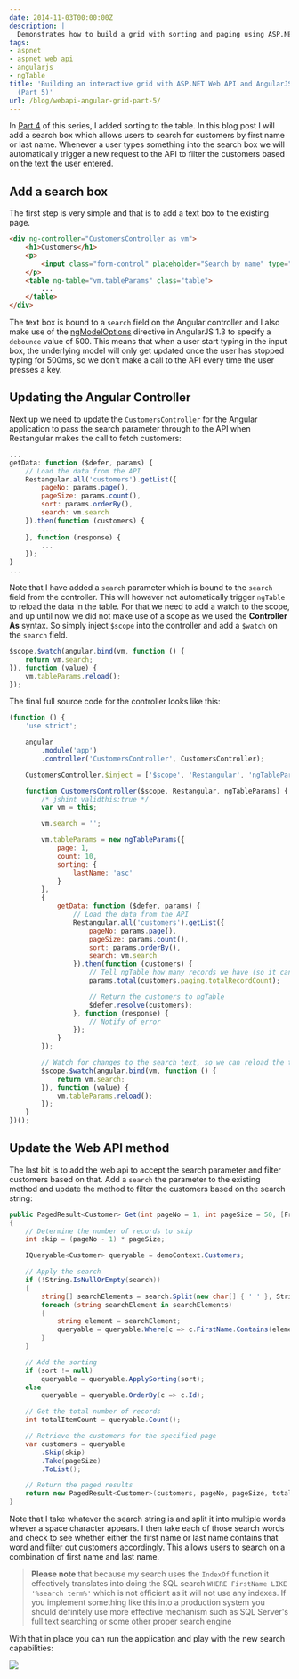 ```yaml
---
date: 2014-11-03T00:00:00Z
description: |
  Demonstrates how to build a grid with sorting and paging using ASP.NET Web API, AngularJS, Restangular and ng-Table. This is Part 5 which adds searching.
tags:
- aspnet
- aspnet web api
- angularjs
- ngTable
title: 'Building an interactive grid with ASP.NET Web API and AngularJS: Add searching
  (Part 5)'
url: /blog/webapi-angular-grid-part-5/
---
```


In [Part 4](http://www.jerriepelser.com/blog/webapi-angular-grid-part-4) of this series, I added sorting to the table. In this blog post I will add a search box which allows users to search for customers by first name or last name. Whenever a user types something into the search box we will automatically trigger a new request to the API to filter the customers based on the text the user entered. 

## Add a search box

The first step is very simple and that is to add a text box to the existing page.

```html
<div ng-controller="CustomersController as vm">
    <h1>Customers</h1>
    <p>
        <input class="form-control" placeholder="Search by name" type="text" ng-model="vm.search" ng-model-options="{ debounce: 500 }" />
    </p>
    <table ng-table="vm.tableParams" class="table">
        ...
    </table>
</div>
```

The text box is bound to a `search` field on the Angular controller and I also make use of the [ngModelOptions](https://docs.angularjs.org/api/ng/directive/ngModelOptions) directive in AngularJS 1.3 to specify a `debounce` 
value of 500. This means that when a user start typing in the input box, the underlying model will only get updated once the user has stopped typing for 500ms, so we don't make a call to the API every time the user presses a key.

## Updating the Angular Controller
Next up we need to update the `CustomersController` for the Angular application to pass the search parameter through to the API when Restangular makes the call to fetch customers:

```javascript
...
getData: function ($defer, params) {
    // Load the data from the API
    Restangular.all('customers').getList({
        pageNo: params.page(),
        pageSize: params.count(),
        sort: params.orderBy(),
        search: vm.search
    }).then(function (customers) {
        ...
    }, function (response) {
        ...
    });
}
...
```

Note that I have added a `search` parameter which is bound to the `search` field from the controller. This will however not automatically trigger `ngTable` to reload the data in the table. For that we need to add a watch to the scope, and up until now we did not make use of a scope as we used the **Controller As** syntax. So simply inject `$scope` into the controller and add a `$watch` on the `search` field.

```javascript
$scope.$watch(angular.bind(vm, function () {
    return vm.search;
}), function (value) {
    vm.tableParams.reload();
});
```  

The final full source code for the controller looks like this:

```javascript
(function () {
    'use strict';

    angular
        .module('app')
        .controller('CustomersController', CustomersController);

    CustomersController.$inject = ['$scope', 'Restangular', 'ngTableParams'];

    function CustomersController($scope, Restangular, ngTableParams) {
        /* jshint validthis:true */
        var vm = this;

        vm.search = '';

        vm.tableParams = new ngTableParams({
            page: 1,
            count: 10,
            sorting: {
                lastName: 'asc'
            }
        },
        {
            getData: function ($defer, params) {
                // Load the data from the API
                Restangular.all('customers').getList({
                    pageNo: params.page(),
                    pageSize: params.count(),
                    sort: params.orderBy(),
                    search: vm.search
                }).then(function (customers) {
                    // Tell ngTable how many records we have (so it can set up paging)
                    params.total(customers.paging.totalRecordCount);

                    // Return the customers to ngTable
                    $defer.resolve(customers);
                }, function (response) {
                    // Notify of error
                });
            }
        });

        // Watch for changes to the search text, so we can reload the table
        $scope.$watch(angular.bind(vm, function () {
            return vm.search;
        }), function (value) {
            vm.tableParams.reload();
        });
    }
})();
```

## Update the Web API method
The last bit is to add the web api to accept the search parameter and filter customers based on that. Add a `search` the parameter to the existing method and update the method to filter the customers based on the search string:

```csharp
public PagedResult<Customer> Get(int pageNo = 1, int pageSize = 50, [FromUri] string[] sort = null, string search = null)
{
    // Determine the number of records to skip
    int skip = (pageNo - 1) * pageSize;

    IQueryable<Customer> queryable = demoContext.Customers;

    // Apply the search
    if (!String.IsNullOrEmpty(search))
    {
        string[] searchElements = search.Split(new char[] { ' ' }, StringSplitOptions.RemoveEmptyEntries);
        foreach (string searchElement in searchElements)
        {
            string element = searchElement;
            queryable = queryable.Where(c => c.FirstName.Contains(element) || c.LastName.Contains(element));
        }
    }

    // Add the sorting
    if (sort != null)
        queryable = queryable.ApplySorting(sort);
    else
        queryable = queryable.OrderBy(c => c.Id);

    // Get the total number of records
    int totalItemCount = queryable.Count();

    // Retrieve the customers for the specified page
    var customers = queryable
        .Skip(skip)
        .Take(pageSize)
        .ToList();

    // Return the paged results
    return new PagedResult<Customer>(customers, pageNo, pageSize, totalItemCount);
}
```

Note that I take whatever the search string is and split it into multiple words whever a space character appears. I then take each of those search words and check to see whether either the first name or	 last name contains that word and filter out customers accordingly. This allows users to search on a combination of first name and last name.

> **Please note** that because my search uses the `IndexOf` function it effectively translates into doing the SQL search `WHERE FirstName LIKE '%search term%'` which is not efficient as it will not use any indexes. If you implement something like this into a production system you should definitely use more effective mechanism such as SQL Server's full text searching or some other proper search engine

With that in place you can run the application and play with the new search capabilities:

![](/assets/images/webapi-angular-grid/customer-list-part-5.png)

